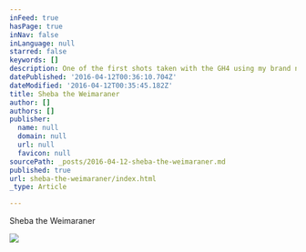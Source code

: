 ```yaml
---
inFeed: true
hasPage: true
inNav: false
inLanguage: null
starred: false
keywords: []
description: One of the first shots taken with the GH4 using my brand new lens Leica 25mm f1.4
datePublished: '2016-04-12T00:36:10.704Z'
dateModified: '2016-04-12T00:35:45.182Z'
title: Sheba the Weimaraner
author: []
authors: []
publisher:
  name: null
  domain: null
  url: null
  favicon: null
sourcePath: _posts/2016-04-12-sheba-the-weimaraner.md
published: true
url: sheba-the-weimaraner/index.html
_type: Article

---
```

Sheba the Weimaraner 

  
![](https://the-grid-user-content.s3-us-west-2.amazonaws.com/bd9273f4-4ba2-4e78-8cce-67e1ff07cc0b.jpg)